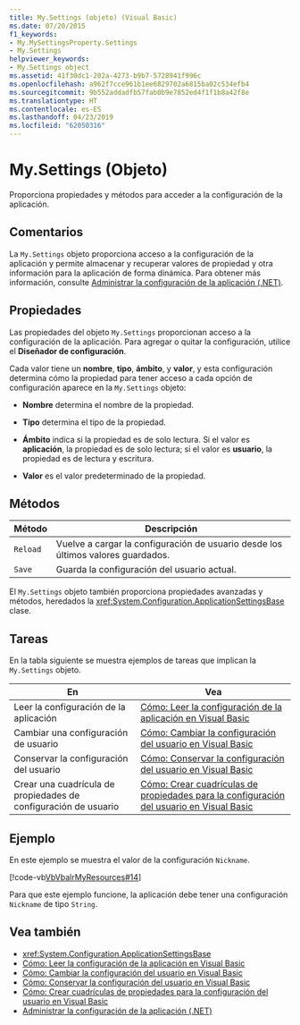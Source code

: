 ```yaml
---
title: My.Settings (objeto) (Visual Basic)
ms.date: 07/20/2015
f1_keywords:
- My.MySettingsProperty.Settings
- My.Settings
helpviewer_keywords:
- My.Settings object
ms.assetid: 41f30dc1-202a-4273-b9b7-5728941f996c
ms.openlocfilehash: a962f7cce961b1ee6829702a6815ba02c534efb4
ms.sourcegitcommit: 9b552addadfb57fab0b9e7852ed4f1f1b8a42f8e
ms.translationtype: HT
ms.contentlocale: es-ES
ms.lasthandoff: 04/23/2019
ms.locfileid: "62050316"
---
```

# <a name="mysettings-object"></a>My.Settings (Objeto)
Proporciona propiedades y métodos para acceder a la configuración de la aplicación.  
  
## <a name="remarks"></a>Comentarios  
 La `My.Settings` objeto proporciona acceso a la configuración de la aplicación y permite almacenar y recuperar valores de propiedad y otra información para la aplicación de forma dinámica. Para obtener más información, consulte [Administrar la configuración de la aplicación (.NET)](/visualstudio/ide/managing-application-settings-dotnet).  
  
## <a name="properties"></a>Propiedades  
 Las propiedades del objeto `My.Settings` proporcionan acceso a la configuración de la aplicación. Para agregar o quitar la configuración, utilice el **Diseñador de configuración**.  
  
 Cada valor tiene un **nombre**, **tipo**, **ámbito**, y **valor**, y esta configuración determina cómo la propiedad para tener acceso a cada opción de configuración aparece en la `My.Settings` objeto:  
  
- **Nombre** determina el nombre de la propiedad.  
  
- **Tipo** determina el tipo de la propiedad.  
  
- **Ámbito** indica si la propiedad es de solo lectura. Si el valor es **aplicación**, la propiedad es de solo lectura; si el valor es **usuario**, la propiedad es de lectura y escritura.  
  
- **Valor** es el valor predeterminado de la propiedad.  
  
## <a name="methods"></a>Métodos  
  
|Método|Descripción|  
|---|---|  
|`Reload`|Vuelve a cargar la configuración de usuario desde los últimos valores guardados.|  
|`Save`|Guarda la configuración del usuario actual.|  
  
 El `My.Settings` objeto también proporciona propiedades avanzadas y métodos, heredados la <xref:System.Configuration.ApplicationSettingsBase> clase.  
  
## <a name="tasks"></a>Tareas  
 En la tabla siguiente se muestra ejemplos de tareas que implican la `My.Settings` objeto.  
  
|En|Vea|  
|---|---|  
|Leer la configuración de la aplicación|[Cómo: Leer la configuración de la aplicación en Visual Basic](../../../visual-basic/developing-apps/programming/app-settings/how-to-read-application-settings.md)|  
|Cambiar una configuración de usuario|[Cómo: Cambiar la configuración del usuario en Visual Basic](../../../visual-basic/developing-apps/programming/app-settings/how-to-change-user-settings.md)|  
|Conservar la configuración del usuario|[Cómo: Conservar la configuración del usuario en Visual Basic](../../../visual-basic/developing-apps/programming/app-settings/how-to-persist-user-settings.md)|  
|Crear una cuadrícula de propiedades de configuración de usuario|[Cómo: Crear cuadrículas de propiedades para la configuración del usuario en Visual Basic](../../../visual-basic/developing-apps/programming/app-settings/how-to-create-property-grids-for-user-settings.md)|  
  
## <a name="example"></a>Ejemplo  
 En este ejemplo se muestra el valor de la configuración `Nickname`.  
  
 [!code-vb[VbVbalrMyResources#14](~/samples/snippets/visualbasic/VS_Snippets_VBCSharp/VbVbalrMyResources/VB/Form1.vb#14)]  
  
 Para que este ejemplo funcione, la aplicación debe tener una configuración `Nickname` de tipo `String`.  
  
## <a name="see-also"></a>Vea también

- <xref:System.Configuration.ApplicationSettingsBase>
- [Cómo: Leer la configuración de la aplicación en Visual Basic](../../../visual-basic/developing-apps/programming/app-settings/how-to-read-application-settings.md)
- [Cómo: Cambiar la configuración del usuario en Visual Basic](../../../visual-basic/developing-apps/programming/app-settings/how-to-change-user-settings.md)
- [Cómo: Conservar la configuración del usuario en Visual Basic](../../../visual-basic/developing-apps/programming/app-settings/how-to-persist-user-settings.md)
- [Cómo: Crear cuadrículas de propiedades para la configuración del usuario en Visual Basic](../../../visual-basic/developing-apps/programming/app-settings/how-to-create-property-grids-for-user-settings.md)
- [Administrar la configuración de la aplicación (.NET)](/visualstudio/ide/managing-application-settings-dotnet)
